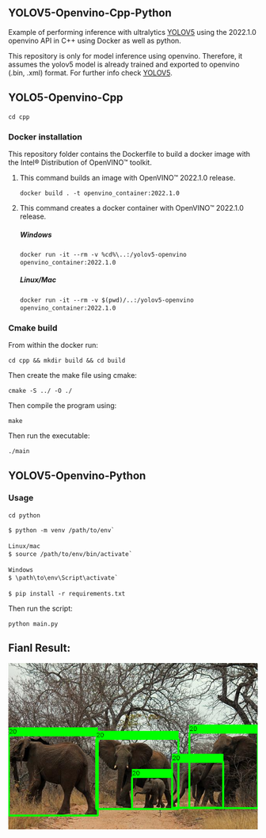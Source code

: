 ## YOLOV5-Openvino-Cpp-Python

Example of performing inference with ultralytics [YOLOV5](https://github.com/ultralytics/yolov5) using the 2022.1.0 openvino API in C++ using Docker as well as python.

This repository is only for model inference using openvino. Therefore, it assumes the yolov5 model is already trained and exported to openvino (.bin, .xml) format. For further info check [YOLOV5](https://github.com/ultralytics/yolov5).

## YOLO5-Openvino-Cpp
```
cd cpp
```
### Docker installation
This repository folder contains the Dockerfile to build a docker image with the Intel® Distribution of OpenVINO™ toolkit.

1) This command builds an image with OpenVINO™ 2022.1.0 release.
    ```
    docker build . -t openvino_container:2022.1.0
    ```
2) This command creates a docker container with OpenVINO™ 2022.1.0 release.
    ##### Windows
    ```
    docker run -it --rm -v %cd%\..:/yolov5-openvino openvino_container:2022.1.0
    ```
    ##### Linux/Mac
    ```
    docker run -it --rm -v $(pwd)/..:/yolov5-openvino openvino_container:2022.1.0
    ```
### Cmake build

From within the docker run:
```
cd cpp && mkdir build && cd build
```
Then create the make file using cmake:
```
cmake -S ../ -O ./
```
Then compile the program using:
```
make
```
Then run the executable:
```
./main
```

## YOLOV5-Openvino-Python

### Usage
```
cd python
```
```shell
$ python -m venv /path/to/env`

Linux/mac
$ source /path/to/env/bin/activate`

Windows
$ \path\to\env\Script\activate`

$ pip install -r requirements.txt
```

Then run the script:
```
python main.py
```

## Fianl Result:

![IMAGE_DESCRIPTION](./imgs/result.png)
